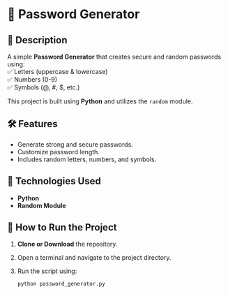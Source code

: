# 🔐 Password Generator

## 📌 Description
A simple **Password Generator** that creates secure and random passwords using:  
✅ Letters (uppercase & lowercase)  
✅ Numbers (0-9)  
✅ Symbols (@, #, $, etc.)  

This project is built using **Python** and utilizes the `random` module.

## 🛠 Features
- Generate strong and secure passwords.  
- Customize password length.  
- Includes random letters, numbers, and symbols.  

## 📂 Technologies Used
- **Python**  
- **Random Module**  

## 🚀 How to Run the Project
1. **Clone or Download** the repository.  
2. Open a terminal and navigate to the project directory.  
3. Run the script using:  

   ```sh
   python password_generator.py
